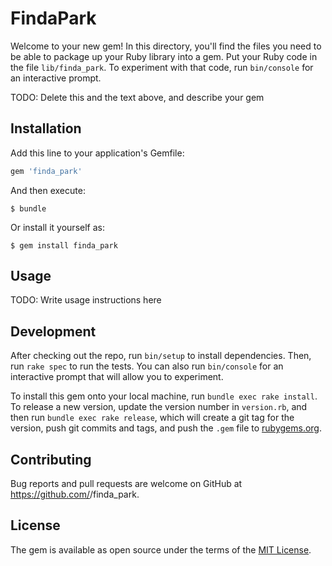 # FindaPark

Welcome to your new gem! In this directory, you'll find the files you need to be able to package up your Ruby library into a gem. Put your Ruby code in the file `lib/finda_park`. To experiment with that code, run `bin/console` for an interactive prompt.

TODO: Delete this and the text above, and describe your gem

## Installation

Add this line to your application's Gemfile:

```ruby
gem 'finda_park'
```

And then execute:

    $ bundle

Or install it yourself as:

    $ gem install finda_park

## Usage

TODO: Write usage instructions here

## Development

After checking out the repo, run `bin/setup` to install dependencies. Then, run `rake spec` to run the tests. You can also run `bin/console` for an interactive prompt that will allow you to experiment.

To install this gem onto your local machine, run `bundle exec rake install`. To release a new version, update the version number in `version.rb`, and then run `bundle exec rake release`, which will create a git tag for the version, push git commits and tags, and push the `.gem` file to [rubygems.org](https://rubygems.org).

## Contributing

Bug reports and pull requests are welcome on GitHub at https://github.com/<ElleeB>/finda_park.

## License

The gem is available as open source under the terms of the [MIT License](https://opensource.org/licenses/MIT).
